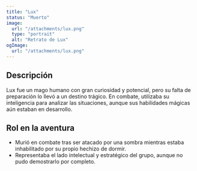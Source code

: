 ```yaml
---
title: "Lux"
status: "Muerto"
image:
  url: "/attachments/lux.png"
  type: "portrait"
  alt: "Retrato de Lux"
ogImage:
  url: "/attachments/lux.png"
---
```


## Descripción
Lux fue un mago humano con gran curiosidad y potencial, pero su falta de preparación lo llevó a un destino trágico. En combate, utilizaba su inteligencia para analizar las situaciones, aunque sus habilidades mágicas aún estaban en desarrollo.

## Rol en la aventura
- Murió en combate tras ser atacado por una sombra mientras estaba inhabilitado por su propio hechizo de dormir.
- Representaba el lado intelectual y estratégico del grupo, aunque no pudo demostrarlo por completo.
